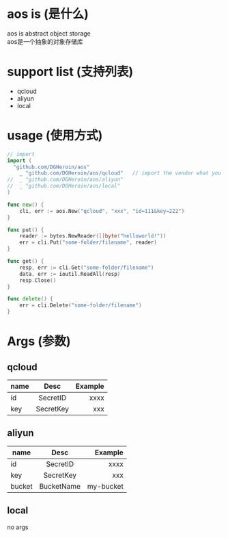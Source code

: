 # aos is (是什么)
aos is abstract object storage <br>
aos是一个抽象的对象存储库

# support list (支持列表)
* qcloud
* aliyun
* local

# usage (使用方式)

```go
// import
import (
  "github.com/DGHeroin/aos"
	_ "github.com/DGHeroin/aos/qcloud"   // import the vender what you want to use
//  _ "github.com/DGHeroin/aos/aliyun"
//  _ "github.com/DGHeroin/aos/local"
)

func new() {
    cli, err := aos.New("qcloud", "xxx", "id=111&key=222")
}

func put() {
    reader := bytes.NewReader([]byte("helloworld!"))
    err = cli.Put("some-folder/filename", reader)
}

func get() {
    resp, err := cli.Get("some-folder/filename")
    data, err := ioutil.ReadAll(resp)
    resp.Close()
}

func delete() {
    err = cli.Delete("some-folder/filename")
}

```

# Args (参数)

## qcloud

| name   |      Desc      |  Example |
|----------|:-------------:|------:|
| id |  SecretID | xxxx |
| key |    SecretKey   |   xxx |

## aliyun

| name   |      Desc      |  Example |
|----------|:-------------:|------:|
| id |  SecretID | xxxx |
| key |    SecretKey   |   xxx |
| bucket |    BucketName   |   my-bucket |

## local

no args